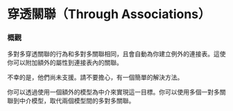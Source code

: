 # 穿透關聯（Through Associations）
### 概觀

多對多穿透關聯的行為和多對多關聯相同，且會自動為你建立例外的連接表。這使你可以附加額外的屬性到連接表內的關聯。

不幸的是，他們尚未支援。請不要擔心，有一個簡單的解決方法。

你可以透過使用一個額外的模型為中介來實現這一目標。你可以使用多個一對多關聯到中介模型，取代兩個模型間的多對多關聯。







<docmeta name="uniqueID" value="ThroughAssociations740718">
<docmeta name="displayName" value="Through Associations">

